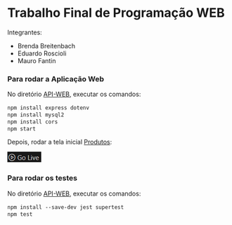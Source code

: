 # Trabalho Final de Programação WEB

Integrantes:

- Brenda Breitenbach
- Eduardo Roscioli
- Mauro Fantin

### Para rodar a Aplicação Web

No diretório [API-WEB](./API-WEB/), executar os comandos:

```shell
npm install express dotenv
npm install mysql2
npm install cors
npm start
```

Depois, rodar a tela inicial [Produtos](./Telas/telaProdutos.html):

![Botão Go Live](./images/1.png)

### Para rodar os testes

No diretório [API-WEB](./API-WEB/), executar os comandos:

```shell
npm install --save-dev jest supertest
npm test
```